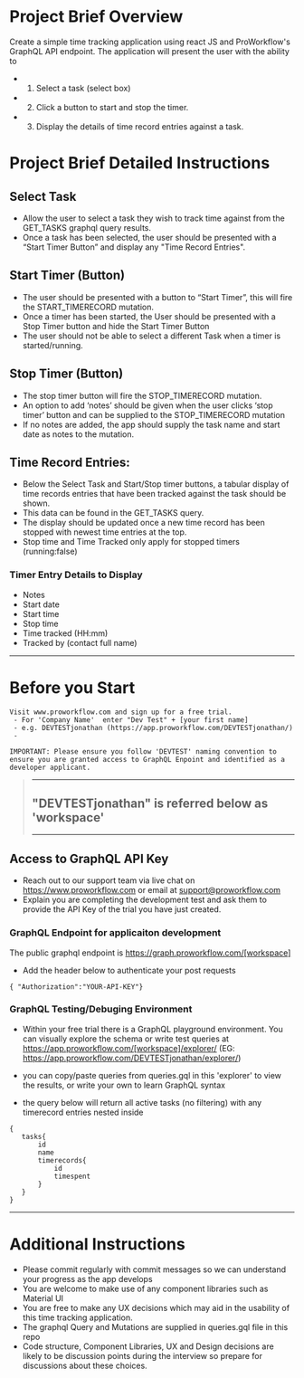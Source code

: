 # Project Brief Overview

Create a simple time tracking application using react JS and ProWorkflow's GraphQL API endpoint. The application will present the user with the ability to

- 1) Select a task (select box)

- 2) Click a button to start and stop the timer.

- 3) Display the details of time record entries against a task.


# Project Brief Detailed Instructions

## Select Task
- Allow the user to select a task they wish to track time against from the GET_TASKS graphql query results.
- Once a task has been selected, the user should be presented with a “Start Timer Button” and display any "Time Record Entries".

## Start Timer (Button)
-	The user should be presented with a button to “Start Timer”, this will fire the START_TIMERECORD mutation.  
- Once a timer has been started, the User should be presented with a Stop Timer button and hide the Start Timer Button
- The user should not be able to select a different Task when a timer is started/running.

## Stop Timer (Button)
-	The stop timer button will fire the STOP_TIMERECORD mutation. 
-	An option to add ‘notes’ should be given when the user clicks ‘stop timer’ button and can be supplied to the STOP_TIMERECORD mutation
-	If no notes are added, the app should supply the task name and start date as notes to the mutation.

## Time Record Entries:
-	Below the Select Task and Start/Stop timer buttons, a tabular display of time records entries that have been tracked against the task should be shown.
-   This data can be found in the GET_TASKS query.
-	The display should be updated once a new time record has been stopped with newest time entries at the top.
- Stop time and Time Tracked only apply for stopped timers (running:false)

### Timer Entry Details to Display
-   Notes
-	Start date
-	Start time
-	Stop time 
-	Time tracked (HH:mm) 
-   Tracked by (contact full name)

---
# Before you Start

    Visit www.proworkflow.com and sign up for a free trial.  
     - For 'Company Name'  enter "Dev Test" + [your first name]
     - e.g. DEVTESTjonathan (https://app.proworkflow.com/DEVTESTjonathan/)
     - 
    
    IMPORTANT: Please ensure you follow 'DEVTEST' naming convention to ensure you are granted access to GraphQL Enpoint and identified as a developer applicant.
       
   > ---
   > ## "DEVTESTjonathan" is referred below as 'workspace' 
   > ---



## Access to GraphQL API Key
- Reach out to our support team via live chat on https://www.proworkflow.com or email at support@proworkflow.com
- Explain you are completing the development test and ask them to provide the API Key of the trial you have just created.

### GraphQL Endpoint for applicaiton development
The public graphql endpoint is https://graph.proworkflow.com/[workspace]

-	Add the header below to authenticate your post requests
```
{ "Authorization":"YOUR-API-KEY"}
``` 

### GraphQL Testing/Debuging Environment
-	Within your free trial there is a GraphQL playground environment. You can visually explore the schema or write test queries at https://app.proworkflow.com/[workspace]/explorer/  (EG: https://app.proworkflow.com/DEVTESTjonathan/explorer/)

- you can copy/paste queries from queries.gql in this 'explorer' to view the results, or write your own to learn GraphQL syntax
- the query below will return all active tasks (no filtering) with any timerecord entries nested inside
 ```
{
    tasks{
        id 
        name 
        timerecords{
            id 
            timespent
        }
    }
}  
```

---
# Additional Instructions 
- Please commit regularly with commit messages so we can understand your progress as the app develops
- You are welcome to make use of any component libraries such as Material UI
- You are free to make any UX decisions which may aid in the usability of this time tracking application. 
- The graphql Query and Mutations are supplied in queries.gql file in this repo
- Code structure, Component Libraries, UX and Design decisions are likely to be discussion points during the interview so prepare for discussions about these choices.

  

